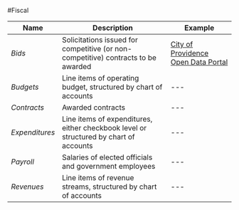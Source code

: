 #Fiscal

| Name | Description | Example
| --- | --- | --- |
| *Bids* | Solicitations issued for competitive (or non-competitive) contracts to be awarded | [City of Providence Open Data Portal](https://data.providenceri.gov/browse?category=Finance&utf8=%E2%9C%93) |
| *Budgets* | Line items of operating budget, structured by chart of accounts |  --- |
| *Contracts* | Awarded contracts |  --- |
| *Expenditures* | Line items of expenditures, either checkbook level or structured by chart of accounts |  --- |
| *Payroll* | Salaries of elected officials and government employees |  --- |
| *Revenues* |	Line items of revenue streams, structured by chart of accounts |  --- |
